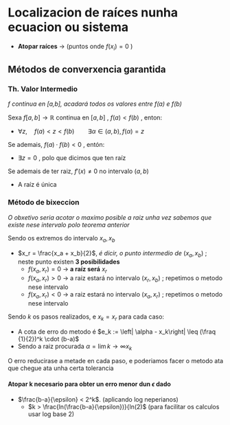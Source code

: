 # Localizacion de raíces nunha ecuacion ou sistema

- **Atopar raíces** -> (puntos onde $f(x_i)=0$ )

## Métodos de converxencia garantida

### Th. Valor Intermedio 

*f continua en [a,b], acadará todos os valores entre f(a) e f(b)*

Sexa $f[a,b]\longrightarrow \mathbb{R}$ continua en $[a,b]$ ,  $f(a)<f(b)$ , enton:

- $\forall z,\quad f(a) < z < f(b)\qquad \exists \alpha \in (a,b), f(\alpha )= z$

Se ademais, $f(a)\cdot f(b) < 0$ , entón:

- $\exists z=0$ , polo que dicimos que ten raíz

Se ademais de ter raiz, $f'(x)\neq 0$ no intervalo $(a,b)$

- A raíz é única

### Método de bixeccion

*O obxetivo seria acotar o maximo posible a raiz unha vez sabemos que existe nese intervalo polo teorema anterior*

Sendo os extremos do intervalo $x_a, x_b$

- $x_r = \frac{x_a + x_b}{2}$, *é dicir, o punto intermedio de* $(x_a,x_b)$ ; neste punto existen **3 posibilidades**
    - $f(x_a,x_r)=0$ -> **a raíz será** $x_r$
    - $f(x_a,x_r)>0$ -> a raiz estará no intervalo $(x_r,x_b)$ ; repetimos o metodo nese intervalo
    - $f(x_a,x_r)<0$ -> a raiz estará no intervalo $(x_a,x_r)$ ; repetimos o metodo nese intervalo

Sendo $k$ os pasos realizados, e $x_k = x_r$ para cada caso:

 - A cota de erro do metodo é $e_k := \left| \alpha - x_k\right| \leq (\fraq {1}{2})^k \cdot (b-a)$
 - Sendo a raiz procurada $\alpha = \lim{k \to \infty} x_k$

O erro reducirase a metade en cada paso, e poderiamos facer o metodo ata que chegue ata unha certa tolerancia

#### Atopar k necesario para obter un erro menor dun $\epsilon$ dado

- $\frac{b-a}{\epsilon} < 2^k$. (aplicando log neperianos)
    - $k > \frac{ln(\frac{b-a}{\epsilon})}{ln(2)$ (para facilitar os calculos usar log base 2)




